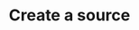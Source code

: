 ---
content-type: "api-endpoint"
endpoint: "sources"
key: "create-a-source"
version: "4"
order: 1


title: "Create a source"
method: "post"
short-url: |
  /v{{ object.version }}{{ object.endpoint-url }}
full-url: |
  {{ api.base-url }}{{ endpoint.short-url | flatify }}

short: "{{ api.core-objects.sources.create.short }}"
description: "{{ api.core-objects.sources.create.description | flatify }}"


arguments:
  - name: "display_name"
    required: true
    type: "string"
    description: "{{ connect.common.attributes.display-name }}"

  - name: "type"
    required: true
    type: "string"
    description: "The source type. For example: `platform.marketo` or `platform.hubspot`."

  - name: "properties"
    required: false
    type: "object"
    description: "{{ connect.common.attributes.properties | flatify }}"


returns: "A [Source object]({{ api.core-objects.sources.object }}) with a `report_card` property, which contains the [Report Card object]({{ api.data-structures.report-cards.section }}) for the source's configuration status."


examples:
  - type: "request"
    language: "curl"
    code: |
      curl -X {{ endpoint.method | upcase }} {{ endpoint.full-url | flatify | strip_newlines }}
           -H "Authorization: Bearer <ACCESS_TOKEN>" 
           -H "Content-Type: application/json"
           -d "{
                   "type":"platform.hubspot",
                   "display_name":"HubSpot",
                   "properties":{
                      "start_date":"2017-01-01T00:00:00Z",
                      "frequency_in_minutes":"30"
                   }
                }"
  - type: "response"
    language: "json"
    code: |
      {
         "properties":{
            "frequency_in_minutes":"30",
            "image_version":"1.latest",
            "start_date":"2017-01-01T00:00:00Z"
         },
         "updated_at":"2018-02-06T16:25:06Z",
         "check_job_name":null,
         "name":"hubspot",
         "type":"platform.hubspot",
         "deleted_at":null,
         "system_paused_at":null,
         "stitch_client_id":<ACCOUNT_ID>,
         "paused_at":null,
         "id":<SOURCE_ID>,
         "display_name":"HubSpot",
         "created_at":"2018-02-06T16:25:06Z",
         "report_card":{
            "type":"platform.hubspot",
            "current_step":2,
            "steps":[
               {
                  "type":"form",
                  "properties":[
                     {
                        "name":"image_version",
                        "is_required":true,
                        "provided":true,
                        "is_credential":false,
                        "system_provided":true,
                        "json_schema":null
                     },
                     {
                        "name":"frequency_in_minutes",
                        "is_required":true,
                        "provided":true,
                        "is_credential":false,
                        "system_provided":false,
                        "json_schema":{
                           "type":"string",
                           "pattern":"^\\d+$"
                        }
                     },
                     {
                        "name":"start_date",
                        "is_required":true,
                        "provided":true,
                        "is_credential":false,
                        "system_provided":false,
                        "json_schema":{
                           "type":"string",
                           "pattern":"^\\d{4}-\\d{2}-\\d{2}T00:00:00Z$"
                        }
                     }
                  ]
               },
               {
                  "type":"oauth",
                  "properties":[
                     {
                        "name":"client_id",
                        "is_required":true,
                        "provided":false,
                        "is_credential":true,
                        "system_provided":true,
                        "json_schema":{
                           "type":"string"
                        }
                     },
                     {
                        "name":"client_secret",
                        "is_required":true,
                        "provided":false,
                        "is_credential":true,
                        "system_provided":true,
                        "json_schema":{
                           "type":"string"
                        }
                     },
                     {
                        "name":"redirect_uri",
                        "is_required":true,
                        "provided":false,
                        "is_credential":true,
                        "system_provided":true,
                        "json_schema":{
                           "type":"string",
                           "format":"uri"
                        }
                     },
                     {
                        "name":"refresh_token",
                        "is_required":true,
                        "provided":false,
                        "is_credential":true,
                        "system_provided":true,
                        "json_schema":{
                           "type":"string"
                        }
                     }
                  ]
               },
               {
                  "type":"discover_schema",
                  "properties":[ ]
               },
               {
                  "type":"field_selection",
                  "properties":[ ]
               },
               {
                  "type":"fully_configured",
                  "properties":[ ]
               }
            ],
            "current_step_hints":{
               "js":{
                  "function":"authorizeSource",
                  "options":{
                     "id":<SOURCE_ID>
                  }
               }
            }
         }
      }

  - type: "errors"
    language: "json"
    errors:
      - name: "Existing integration"
        type: &400 "400 Bad Request"
        fix-it: |
          Occurs when the source's `display_name` is already in use. Stitch uses the `display_name` attribute to dynamically generate a corresponding schema name - the `name` attribute in the [Source Object](#source-object) - in the connected destination for the integration.

          As schema names must be unique to prevent collisions, sources created through the API must have unique `display_name` values upon creation. A source's `display_name` attribute can be changed after creation by using the [Update a Source](#) endpoint.

          For example: If you create an integration with a `display_name` of `HubSpot` and then attempt to create a second integration with `display_name: HubSpot`, you'll receive the response below. To resolve the error, use a unique `display_name` value to create the source.
        code: |
            "a source of name <NAME> already exists"

      - name: "Prohibited arguments"
        type: *400
        fix-it: |
          Occurs when arguments other than `display_name`, `type`, and `properties` are included in the request.

        code: |
            "POST body may only include a type, a display_name and map of string properties"

      - name: "Bad properties"
        type: *400
        fix-it: |
          Occurs when the `properties` argument is included and contains invalid data. The response will include `bad_properties`, which is an array containing the names of the properties deemed to be incorrect for the source `type`.

          Possible reasons for this include:

          - Incorrectly formatted data
          - Incorrectly typed data - all properties must be sent as strings
          - A property is included but doesn't have a value, or is an empty string

          For example: The value of `start_date` is an empty string or sent in a format other than `YYYY-MM-DDTHH:MM:SSZ`. If the following request were sent:

          ```curl
          curl -X {{ endpoint.method | upcase }} {{ endpoint.full-url | flatify | strip_newlines }}
               -H "Authorization: Bearer <ACCESS_TOKEN>" 
               -H "Content-Type: application/json"
               -d "{
                       "type":"platform.hubspot",
                       "display_name":"HubSpot",
                       "properties":{
                          "start_date":"2017-01-01 00:00:00",
                          "frequency_in_minutes":""
                       }
                    }"
          ```

          It would result in the following response:
        code: |
          {
             "bad_properties":[
                "start_date",
                "frequency_in_minutes"
             ],
             ...
          }

---